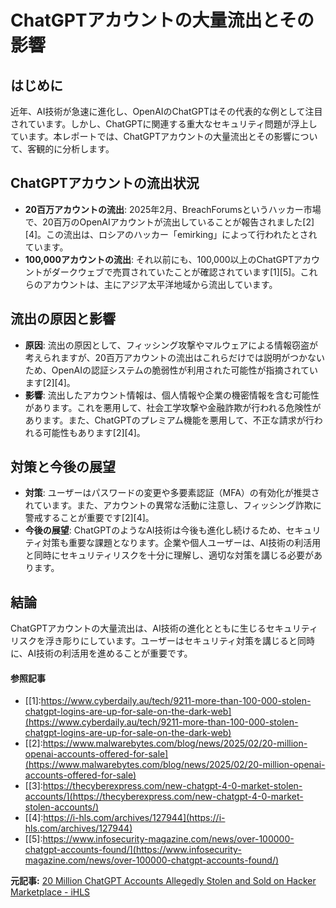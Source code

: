 # ChatGPTアカウントの大量流出とその影響

## はじめに

近年、AI技術が急速に進化し、OpenAIのChatGPTはその代表的な例として注目されています。しかし、ChatGPTに関連する重大なセキュリティ問題が浮上しています。本レポートでは、ChatGPTアカウントの大量流出とその影響について、客観的に分析します。

## ChatGPTアカウントの流出状況

- **20百万アカウントの流出**: 2025年2月、BreachForumsというハッカー市場で、20百万のOpenAIアカウントが流出していることが報告されました[2][4]。この流出は、ロシアのハッカー「emirking」によって行われたとされています。
- **100,000アカウントの流出**: それ以前にも、100,000以上のChatGPTアカウントがダークウェブで売買されていたことが確認されています[1][5]。これらのアカウントは、主にアジア太平洋地域から流出しています。

## 流出の原因と影響

- **原因**: 流出の原因として、フィッシング攻撃やマルウェアによる情報窃盗が考えられますが、20百万アカウントの流出はこれらだけでは説明がつかないため、OpenAIの認証システムの脆弱性が利用された可能性が指摘されています[2][4]。
- **影響**: 流出したアカウント情報は、個人情報や企業の機密情報を含む可能性があります。これを悪用して、社会工学攻撃や金融詐欺が行われる危険性があります。また、ChatGPTのプレミアム機能を悪用して、不正な請求が行われる可能性もあります[2][4]。

## 対策と今後の展望

- **対策**: ユーザーはパスワードの変更や多要素認証（MFA）の有効化が推奨されています。また、アカウントの異常な活動に注意し、フィッシング詐欺に警戒することが重要です[2][4]。
- **今後の展望**: ChatGPTのようなAI技術は今後も進化し続けるため、セキュリティ対策も重要な課題となります。企業や個人ユーザーは、AI技術の利活用と同時にセキュリティリスクを十分に理解し、適切な対策を講じる必要があります。

## 結論

ChatGPTアカウントの大量流出は、AI技術の進化とともに生じるセキュリティリスクを浮き彫りにしています。ユーザーはセキュリティ対策を講じると同時に、AI技術の利活用を進めることが重要です。
#### 参照記事
- [[1]:https://www.cyberdaily.au/tech/9211-more-than-100-000-stolen-chatgpt-logins-are-up-for-sale-on-the-dark-web](https://www.cyberdaily.au/tech/9211-more-than-100-000-stolen-chatgpt-logins-are-up-for-sale-on-the-dark-web)
- [[2]:https://www.malwarebytes.com/blog/news/2025/02/20-million-openai-accounts-offered-for-sale](https://www.malwarebytes.com/blog/news/2025/02/20-million-openai-accounts-offered-for-sale)
- [[3]:https://thecyberexpress.com/new-chatgpt-4-0-market-stolen-accounts/](https://thecyberexpress.com/new-chatgpt-4-0-market-stolen-accounts/)
- [[4]:https://i-hls.com/archives/127944](https://i-hls.com/archives/127944)
- [[5]:https://www.infosecurity-magazine.com/news/over-100000-chatgpt-accounts-found/](https://www.infosecurity-magazine.com/news/over-100000-chatgpt-accounts-found/)


**元記事:** [20 Million ChatGPT Accounts Allegedly Stolen and Sold on Hacker Marketplace - iHLS](https://i-hls.com/archives/127944)